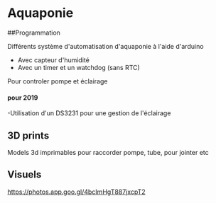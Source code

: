﻿# Aquaponie
##Programmation

Différents système d'automatisation d'aquaponie à l'aide d'arduino
- Avec capteur d'humidité
- Avec un timer et un watchdog (sans RTC)

Pour controler pompe et éclairage

#### pour 2019 
-Utilisation d'un DS3231 pour une gestion de l'éclairage

## 3D prints
Models 3d imprimables pour raccorder pompe, tube, pour jointer etc


## Visuels
https://photos.app.goo.gl/4bcImHgT887jxcpT2


